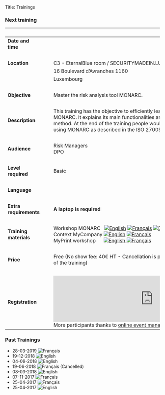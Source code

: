 Title: Trainings

### Next training

|&nbsp;|||
|:--|--|--|
|**Date and time**|| |
|&nbsp;|  ||
|**Location**|&nbsp;&nbsp;&nbsp;|C3 - EternalBlue room / SECURITYMADEIN.LU|
|             |                  |16 Boulevard d’Avranches 1160|
|             |                  |Luxembourg|
|&nbsp;|  |  |
|**Objective**||Master the risk analysis tool MONARC.|
|&nbsp;|  |  |
|**Description**||This training has the objective to efficiently learn the use of the risk assessment tool MONARC. It explains its main functionalities and the different steps of the associated method. At the end of the training people would be able to conduct a risk analysis using MONARC as described in the ISO 27005.|
|&nbsp;|  |  |
|**Audience**||Risk Managers <br> DPO|
|&nbsp;|  |  |
|**Level required**||Basic|
|&nbsp;|  |  |
|**Language**|||
|&nbsp;|  |  |
|**Extra requirements**||**A laptop is required**|
|&nbsp;|  |  |
|**Training materials**||Workshop MONARC &nbsp; [![English][en]](/assets/files/monarc-training/en/Formation_V2-MONARC_Env1.1.pdf) [![Français][fr]](/assets/files/monarc-training/fr/Formation_V2-MONARC_Fr.pdf) [![Dutch][nl]](/assets/files/monarc-training/nl/Formation_V2-MONARC_NL.pdf)<br/>Context MyCompany [![English][en]](/assets/files/monarc-training/en/Context_MyCompany_en_v1.0.pdf) [![Français][fr]](/assets/files/monarc-training/fr/Context_MyCompany_fr_v1.1.pdf)<br/>MyPrint workshop &nbsp;&nbsp;&nbsp;&nbsp;&nbsp;<a href="/assets/files/monarc-training/en/MyPrintEN.json" download>![English][en] <a href="/assets/files/monarc-training/fr/MyPrintFR.json" download>![Français][fr]
|&nbsp;|  |  |
|**Price**||Free (No show fee: 40€ HT - Cancellation is possible up to 48 hours before the start of the training) |
|&nbsp;|  |  |
|**Registration** |   | <script type="text/javascript" src="https://PTGAFFQ-modules.xing-events.com/resources/js/amiandoExport.js"></script><iframe src="https://PTGAFFQ-modules.xing-events.com/PTGAFFQ.html?viewType=iframe&distributionChannel=CHANNEL_IFRAME&language=en&useDefaults=false&resizeIFrame=true" frameborder="0" width="650px" id="_amiandoIFrame3572043"><p>This page requires frame support. Please use a frame compatible browser to see the ticket sales module.</p><p> Try out the <a href="https://en.xing-events.com/">online event registration system</a> from XING Events.</p></iframe>More participants thanks to <a href="https://en.xing-events.com?viralRefId=PTGAFFQ&utm_campaign=ev-PTGAFFQ&utm_medium=viral&utm_source=EventWebsite&utm_content=TextLinkBottom&utm_term=text-link" target="_blank" alt="XING Events" title="XING Events">online event management solutions</a> from XING Events.|

### Past Trainings

* 28-03-2019 ![Français][fr]
* 19-12-2018 ![English][en]
* 04-09-2018 ![English][en]
* 19-06-2018 ![Français][fr] (Cancelled)
* 08-03-2018 ![English][en]
* 07-11-2017 ![Français][fr]
* 25-04-2017 ![Français][fr]
* 25-04-2017 ![English][en]


[en]: /assets/images/gb.svg "English"
[fr]: /assets/images/fr.svg "Français"
[nl]: /assets/images/nl.svg "Dutch"
